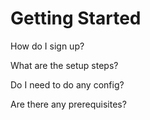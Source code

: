 # Getting Started

How do I sign up?

What are the setup steps?

Do I need to do any config?

Are there any prerequisites?

